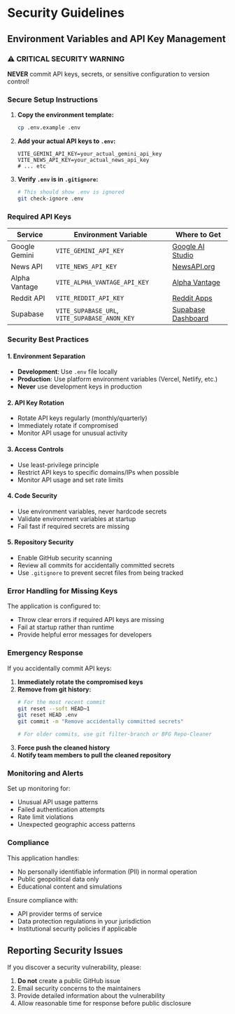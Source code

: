 # Security Guidelines

## Environment Variables and API Key Management

### ⚠️ CRITICAL SECURITY WARNING

**NEVER** commit API keys, secrets, or sensitive configuration to version control!

### Secure Setup Instructions

1. **Copy the environment template:**
   ```bash
   cp .env.example .env
   ```

2. **Add your actual API keys to `.env`:**
   ```env
   VITE_GEMINI_API_KEY=your_actual_gemini_api_key
   VITE_NEWS_API_KEY=your_actual_news_api_key
   # ... etc
   ```

3. **Verify `.env` is in `.gitignore`:**
   ```bash
   # This should show .env is ignored
   git check-ignore .env
   ```

### Required API Keys

| Service | Environment Variable | Where to Get |
|---------|---------------------|--------------|
| Google Gemini | `VITE_GEMINI_API_KEY` | [Google AI Studio](https://makersuite.google.com/app/apikey) |
| News API | `VITE_NEWS_API_KEY` | [NewsAPI.org](https://newsapi.org/register) |
| Alpha Vantage | `VITE_ALPHA_VANTAGE_API_KEY` | [Alpha Vantage](https://www.alphavantage.co/support/#api-key) |
| Reddit API | `VITE_REDDIT_API_KEY` | [Reddit Apps](https://www.reddit.com/prefs/apps) |
| Supabase | `VITE_SUPABASE_URL`, `VITE_SUPABASE_ANON_KEY` | [Supabase Dashboard](https://supabase.com/dashboard) |

### Security Best Practices

#### 1. Environment Separation
- **Development**: Use `.env` file locally
- **Production**: Use platform environment variables (Vercel, Netlify, etc.)
- **Never** use development keys in production

#### 2. API Key Rotation
- Rotate API keys regularly (monthly/quarterly)
- Immediately rotate if compromised
- Monitor API usage for unusual activity

#### 3. Access Controls
- Use least-privilege principle
- Restrict API keys to specific domains/IPs when possible
- Monitor API usage and set rate limits

#### 4. Code Security
- Use environment variables, never hardcode secrets
- Validate environment variables at startup
- Fail fast if required secrets are missing

#### 5. Repository Security
- Enable GitHub security scanning
- Review all commits for accidentally committed secrets
- Use `.gitignore` to prevent secret files from being tracked

### Error Handling for Missing Keys

The application is configured to:
- Throw clear errors if required API keys are missing
- Fail at startup rather than runtime
- Provide helpful error messages for developers

### Emergency Response

If you accidentally commit API keys:

1. **Immediately rotate the compromised keys**
2. **Remove from git history:**
   ```bash
   # For the most recent commit
   git reset --soft HEAD~1
   git reset HEAD .env
   git commit -m "Remove accidentally committed secrets"
   
   # For older commits, use git filter-branch or BFG Repo-Cleaner
   ```
3. **Force push the cleaned history**
4. **Notify team members to pull the cleaned repository**

### Monitoring and Alerts

Set up monitoring for:
- Unusual API usage patterns
- Failed authentication attempts
- Rate limit violations
- Unexpected geographic access patterns

### Compliance

This application handles:
- No personally identifiable information (PII) in normal operation
- Public geopolitical data only
- Educational content and simulations

Ensure compliance with:
- API provider terms of service
- Data protection regulations in your jurisdiction
- Institutional security policies if applicable

## Reporting Security Issues

If you discover a security vulnerability, please:
1. **Do not** create a public GitHub issue
2. Email security concerns to the maintainers
3. Provide detailed information about the vulnerability
4. Allow reasonable time for response before public disclosure
